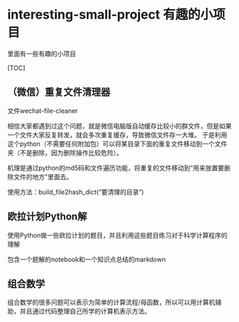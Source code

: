 # interesting-small-project 有趣的小项目

里面有一些有趣的小项目

[TOC]

## （微信）重复文件清理器

文件wechat-file-cleaner

相信大家都遇到过这个问题，就是微信电脑版自动缓存比较小的群文件，但是如果一个文件大家反复转发，就会多次重复缓存，导致微信文件存一大堆。
于是利用这个python（不需要任何附加包）可以将某目录下面的重复文件移动到一个文件夹（不是删除，因为删除操作比较危险）。

机理是通过python的md5码和文件遍历功能，将重复的文件移动到“用来放置要删除文件的地方”里面去。

使用方法：build_file2hash_dict(“要清理的目录”)

## 欧拉计划Python解

使用Python做一些欧拉计划的题目，并且利用这些题目练习对于科学计算程序的理解

包含一个题解的notebook和一个知识点总结的markdown

## 组合数学

组合数学的很多问题可以表示为简单的计算流程/母函数，所以可以用计算机辅助，并且通过代码整理自己所学的计算机表示方法。
